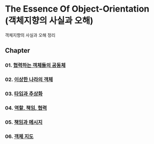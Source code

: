 The Essence Of Object-Orientation<br>
(객체지향의 사실과 오해)
=======================

객체지향의 사실과 오해 정리<br>

## Chapter

### 01. [협력하는 객체들의 공동체](https://github.com/KangJiJi/Study/tree/master/Book/TheEssenceOfObjectOrientation/chapter01)
### 02. [이상한 나라의 객체](https://github.com/KangJiJi/Study/tree/master/Book/TheEssenceOfObjectOrientation/chapter02)
### 03. [타입과 추상화](https://github.com/KangJiJi/Study/tree/master/Book/TheEssenceOfObjectOrientation/chapter03)
### 04. [역할, 책임, 협력](https://github.com/KangJiJi/Study/tree/master/Book/TheEssenceOfObjectOrientation/chapter04)
### 05. [책임과 메시지](https://github.com/KangJiJi/Study/tree/master/Book/TheEssenceOfObjectOrientation/chapter05)
### 06. [객체 지도](https://github.com/KangJiJi/Study/tree/master/Book/TheEssenceOfObjectOrientation/chapter06)